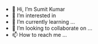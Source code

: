 - 👋 Hi, I’m Sumit Kumar
- 👀 I’m interested in 
- 🌱 I’m currently learning ...
- 💞️ I’m looking to collaborate on ...
- 📫 How to reach me ...

<!---
123shak/123shak is a ✨ special ✨ repository because its `README.md` (this file) appears on your GitHub profile.
You can click the Preview link to take a look at your changes.
--->
